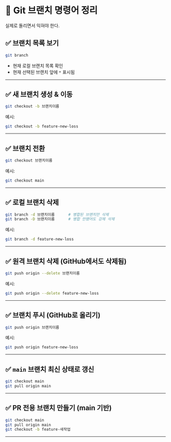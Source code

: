 # 🌿 Git 브랜치 명령어 정리

실제로 돌리면서 익혀야 한다.

## ✅ 브랜치 목록 보기
```bash
git branch
```
- 현재 로컬 브랜치 목록 확인
- 현재 선택된 브랜치 앞에 `*` 표시됨

---

## ✅ 새 브랜치 생성 & 이동
```bash
git checkout -b 브랜치이름
```
예시:
```bash
git checkout -b feature-new-loss
```

---

## ✅ 브랜치 전환
```bash
git checkout 브랜치이름
```
예시:
```bash
git checkout main
```

---

## ✅ 로컬 브랜치 삭제
```bash
git branch -d 브랜치이름      # 병합된 브랜치만 삭제
git branch -D 브랜치이름      # 병합 안됐어도 강제 삭제
```
예시:
```bash
git branch -d feature-new-loss
```

---

## ✅ 원격 브랜치 삭제 (GitHub에서도 삭제됨)
```bash
git push origin --delete 브랜치이름
```
예시:
```bash
git push origin --delete feature-new-loss
```

---

## ✅ 브랜치 푸시 (GitHub로 올리기)
```bash
git push origin 브랜치이름
```
예시:
```bash
git push origin feature-new-loss
```

---

## ✅ `main` 브랜치 최신 상태로 갱신
```bash
git checkout main
git pull origin main
```

---

## ✅ PR 전용 브랜치 만들기 (main 기반)
```bash
git checkout main
git pull origin main
git checkout -b feature-새작업
```

---
